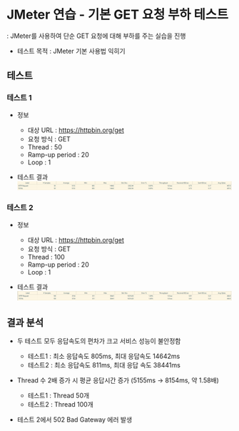 # JMeter 연습 - 기본 GET 요청 부하 테스트
: JMeter를 사용하여 단순 GET 요청에 대해 부하를 주는 실습을 진행

* 테스트 목적 : JMeter 기본 사용법 익히기

## 테스트
### 테스트 1
* 정보
    - 대상  URL : https://httpbin.org/get
    - 요청 방식 : GET
    - Thread : 50
    - Ramp-up period : 20
    - Loop : 1

* 테스트 결과
![alt text](img/image-1.png)

### 테스트 2
* 정보
    - 대상  URL : https://httpbin.org/get
    - 요청 방식 : GET
    - Thread : 100
    - Ramp-up period : 20
    - Loop : 1

* 테스트 결과
![alt text](img/image-2.png)

## 결과 분석
* 두 테스트 모두 응답속도의 편차가 크고 서비스 성능이 불안정함
    * 테스트1 : 최소 응답속도 805ms, 최대 응답속도 14642ms
    * 테스트2 : 최소 응답속도 811ms, 최대 응답 속도 38441ms

* Thread 수 2배 증가 시 평균 응답시간 증가 (5155ms -> 8154ms, 약 1.58배)
    * 테스트1 : Thread 50개
    * 테스트2 : Thread 100개

* 테스트 2에서 502 Bad Gateway 에러 발생

